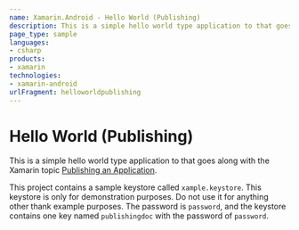 ```yaml
---
name: Xamarin.Android - Hello World (Publishing)
description: This is a simple hello world type application to that goes along with the Xamarin topic Publishing an Application. This project contains a sample...
page_type: sample
languages:
- csharp
products:
- xamarin
technologies:
- xamarin-android
urlFragment: helloworldpublishing
---
```

# Hello World (Publishing)

This is a simple hello world type application to that goes along with 
the Xamarin topic 
[Publishing an Application](http://developer.xamarin.com/guides/android/deployment,_testing,_and_metrics/publishing_an_application/). 

This project contains a sample keystore called `xample.keystore`. This 
keystore is only for demonstration purposes. Do not use it for anything 
other thank example purposes. The password is `password`, and the 
keystore contains one key named `publishingdoc` with the password of 
`password`. 

